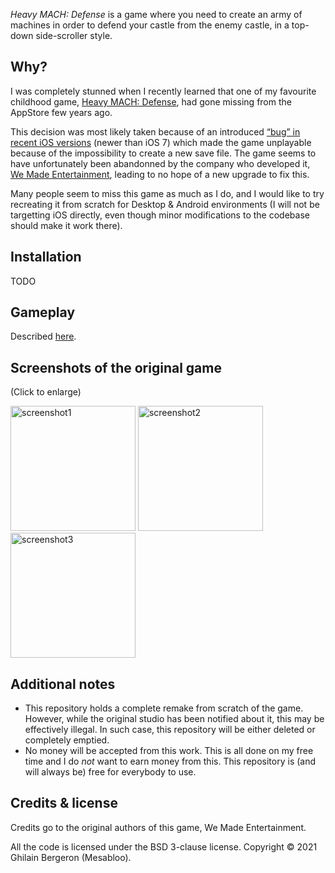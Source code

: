 *Heavy MACH: Defense* is a game where you need to create an army of machines in order to defend your castle from the enemy castle, in a top-down side-scroller style.

## Why? 

I was completely stunned when I recently learned that one of my favourite childhood game, 
[Heavy MACH: Defense](https://www.formidapps.com/ios/app.heavy-mach-defense-jBEDCiEx.aspx), had gone missing from the AppStore few years ago.

This decision was most likely taken because of an introduced [“bug” in recent iOS versions](https://discussions.apple.com/thread/5371577) 
(newer than iOS 7) which made the game unplayable because of the impossibility to create a new save file.
The game seems to have unfortunately been abandonned by the company who developed it, [We Made Entertainment](https://wemade.com), leading to
no hope of a new upgrade to fix this.

Many people seem to miss this game as much as I do, and I would like to try recreating it from scratch for Desktop & Android environments 
(I will not be targetting iOS directly, even though minor modifications to the codebase should make it work there).

## Installation

TODO

## Gameplay

Described [here](docs/Gameplay.md).

## Screenshots of the original game

(Click to enlarge)

<img alt="screenshot1" height=200 src="https://lioxliu.files.wordpress.com/2012/09/20120904-182543.jpg"/>    <img alt="screenshot2" height=200 src="https://www.simonvideo.com/wp-content/uploads/2011/05/mzl.skpyknie.320x480-75.jpg"/>    <img alt="screenshot3" height=200 src="http://a2.mzstatic.com/us/r1000/107/Purple/01/eb/18/mzl.wqfmuwaf.jpg"/>

## Additional notes

- This repository holds a complete remake from scratch of the game.
  However, while the original studio has been notified about it, this may be effectively illegal.
  In such case, this repository will be either deleted or completely emptied.
- No money will be accepted from this work.
  This is all done on my free time and I do *not* want to earn money from this.
  This repository is (and will always be) free for everybody to use.

## Credits & license

Credits go to the original authors of this game, We Made Entertainment.

All the code is licensed under the BSD 3-clause license.
Copyright © 2021 Ghilain Bergeron (Mesabloo).

